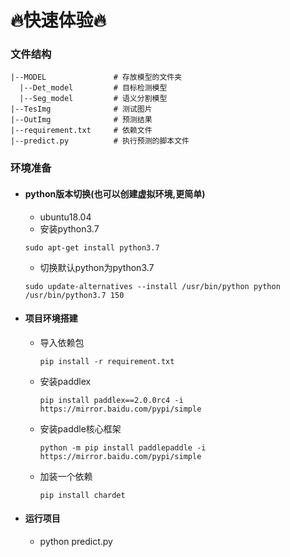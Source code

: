 

# 🔥快速体验🔥

### 文件结构

```
|--MODEL               # 存放模型的文件夹
  |--Det_model         # 目标检测模型
  |--Seg_model         # 语义分割模型
|--TesImg              # 测试图片
|--OutImg              # 预测结果
|--requirement.txt     # 依赖文件
|--predict.py          # 执行预测的脚本文件
```
### 环境准备

 * #### python版本切换(也可以创建虚拟环境,更简单)
   
   * ubuntu18.04
   
   + 安装python3.7
   
   `sudo apt-get install python3.7`
   
   + 切换默认python为python3.7
   
   `sudo update-alternatives --install /usr/bin/python python /usr/bin/python3.7 150`
   
 * #### 项目环境搭建
   + 导入依赖包

     `pip install -r requirement.txt`
   + 安装paddlex
     
     `pip install paddlex==2.0.0rc4 -i https://mirror.baidu.com/pypi/simple`
   
   + 安装paddle核心框架
     
     `python -m pip install paddlepaddle -i https://mirror.baidu.com/pypi/simple`
   
   + 加装一个依赖
   
     `pip install chardet`
   
 * #### 运行项目
   * python predict.py   
